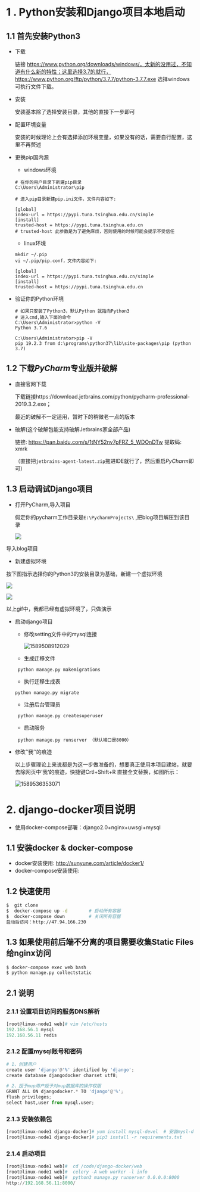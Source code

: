 # 1 . Python安装和Django项目本地启动

## 1.1 首先安装Python3

- 下载

  链接 https://www.python.org/downloads/windows/，太新的没用过，不知道有什么新的特性；这里选择3.7的就行，https://www.python.org/ftp/python/3.7.7/python-3.7.7.exe 选择windows可执行文件下载。

- 安装

  安装基本除了选择安装目录，其他的直接下一步即可

- 配置环境变量

  安装的时候理论上会有选择添加环境变量，如果没有的话，需要自行配置，这里不再赘述

- 更换pip国内源

  - windows环境
  ```
  # 在你的用户目录下新建pip目录
  C:\Users\Administrator\pip
  
  # 进入pip目录新建pip.ini文件，文件内容如下:
  
  [global]
  index-url = https://pypi.tuna.tsinghua.edu.cn/simple
  [install]
  trusted-host = https://pypi.tuna.tsinghua.edu.cn  
  # trusted-host 此参数是为了避免麻烦，否则使用的时候可能会提示不受信任
  ```
  
  - linux环境
  ```
  mkdir ~/.pip 
  vi ~/.pip/pip.conf，文件内容如下:
  
  [global] 
  index-url = https://pypi.tuna.tsinghua.edu.cn/simple
  [install]
  trusted-host = https://pypi.tuna.tsinghua.edu.cn
  
  ```
  
- 验证你的Python环境

  ```
  # 如果只安装了Python3，默认Python 就指向Python3
  # 进入cmd,输入下面的命令
  C:\Users\Administrator>python -V
  Python 3.7.6
  
  C:\Users\Administrator>pip -V
  pip 19.2.3 from d:\programs\python37\lib\site-packages\pip (python 3.7)
  
  ```

  

## 1.2 下载*PyCharm*专业版并破解

- 直接官网下载

  下载链接https://download.jetbrains.com/python/pycharm-professional-2019.3.2.exe；

  最近的破解不一定适用，暂时下的稍微老一点的版本

- 破解(这个破解包能支持破解Jetbrains家全部产品)

  链接: https://pan.baidu.com/s/1tNY52nv7pFRZ_5_WDOnDTw 提取码: xmrk

  （直接把`jetbrains-agent-latest.zip`拖进IDE就行了，然后重启*PyCharm*即可）



## 1.3 启动调试Django项目

- 打开PyCharm,导入项目

  假定你的pycharm工作目录是``E:\PycharmProjects\`` ,把blog项目解压到该目录

  ![](..\readme\assets\1589473744302.png)

导入blog项目

- 新建虚拟环境

按下图指示选择你的Python3的安装目录为基础，新建一个虚拟环境

![](..\readme\assets\1589474161194.png)

  ![](..\readme\assets\20200515_0043082020515048472.gif)

以上gif中，我都已经有虚拟环境了，只做演示

- 启动django项目

  - 修改setting文件中的mysql连接

    ![1589508912029](..\readme\assets\1589508912029.png)

  -   生成迁移文件

    `` python manage.py makemigrations``

  -  执行迁移生成表

    ``python manage.py migrate``

  -  注册后台管理员

    `` python manage.py createsuperuser``

  -  启动服务

    `` python manage.py runserver （默认端口是8000）``

- 修改’‘我’‘的痕迹

  以上步骤理论上来说都是为这一步做准备的，想要真正使用本项目建站，就要去除网页中’我‘的痕迹，快捷键Crtl+Shift+R 直接全文替换，如图所示：

   ![1589536353071](..\readme\assets\1589536353071.png)

# 2. django-docker项目说明

- 使用docker-compose部署：django2.0+nginx+uwsgi+mysql

  
## 1.1 安装docker & docker-compose
- docker安装使用: <http://sunyune.com/article/docker1/>
- docker-compose安装使用: 

## 1.2 快速使用
```bash
$  git clone 
$  docker-compose up -d        # 启动所有容器
$  docker-compose down         # 关闭所有容器
启动后访问：http://47.94.166.230
```

## 1.3 如果使用前后端不分离的项目需要收集Static Files给nginx访问
```bash
$ docker-compose exec web bash
$ python manage.py collectstatic 
```

## 2.1 说明
### 2.1.1 设置项目访问的服务DNS解析

```python
[root@linux-node1 web]# vim /etc/hosts
192.168.56.1 mysql
192.168.56.11 redis
```

### 2.1.2 配置mysql账号和密码

```python
# 1、创建用户
create user 'django'@'%' identified by 'django';
create database djangodocker charset utf8;

# 2、授予mup用户授予对mup数据库的操作权限
GRANT ALL ON djangodocker.* TO 'django'@'%';
flush privileges;
select host,user from mysql.user;
```

### 2.1.3 安装依赖包
```python
[root@linux-node1 django-docker]# yum install mysql-devel  # 安装mysl-dev避免安装mysqlclient报错
[root@linux-node1 django-docker]# pip3 install -r requirements.txt 
```

### 2.1.4 启动项目

```python
[root@linux-node1 web]#  cd /code/django-docker/web
[root@linux-node1 web]#  celery -A web worker -l info
[root@linux-node1 web]#  python3 manage.py runserver 0.0.0.0:8000
http://192.168.56.11:8000/
```